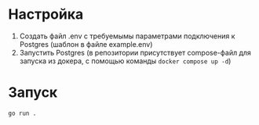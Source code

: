 # Настройка
1. Создать файл .env с требуемымы параметрами подключения к Postgres (шаблон в файле example.env)
2. Запустить Postgres (в репозитории присутствует compose-файл для запуска из докера, с помощью команды `docker compose up -d`)

# Запуск
```
go run .
```